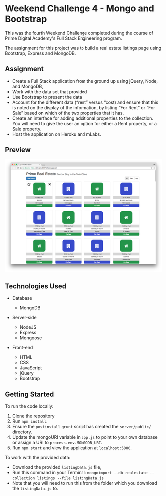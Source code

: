# Weekend Challenge 4 - Mongo and Bootstrap

This was the fourth Weekend Challenge completed during the course of Prime Digital Academy's Full Stack Engineering program.

The assignment for this project was to build a real estate listings page using Bootstrap, Express and MongoDB.

## Assignment
* Create a Full Stack application from the ground up using jQuery, Node, and MongoDB,
* Work with the data set that provided
* Use Bootstrap to present the data
* Account for the different data (“rent” versus “cost) and ensure that this is noted on the display of the information, by listing “For Rent” or “For Sale” based on which of the two properties that it has.
* Create an interface for adding additional properties to the collection. You will need to give the user an option for either a Rent property, or a Sale property.
* Host the application on Heroku and mLabs.

## Preview

![preview](PrimeRealEstate.png)

## Technologies Used

* Database
  * MongoDB


* Server-side
  * NodeJS
  * Express
  * Mongoose


* Front-end
  * HTML
  * CSS
  * JavaScript
  * jQuery
  * Bootstrap

## Getting Started

To run the code locally:

1. Clone the repository
2. Run `npm install`.
3. Ensure the `postinstall` `grunt` script has created the `server/public/` directory.
4. Update the mongoURI variable in `app.js` to point to your own database or assign a URI to `process.env.MONGODB_URI`.
5. Run `npm start` and view the application at `localhost:5000`.

To work with the provided data:
* Download the provided `listingData.js` file,
* Run this command in your Terminal: `mongoimport --db realestate --collection listings --file listingData.js`
* Note that you will need to run this from the folder which you download the `listingData.js` to.
